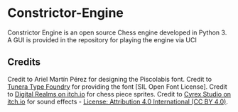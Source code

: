 # Constrictor-Engine
Constrictor Engine is an open source Chess engine developed in Python 3.  
A GUI is provided in the repository for playing the engine via UCI

## Credits
Credit to Ariel Martín Pérez for designing the Piscolabis font.
Credit to [Tunera Type Foundry](https://www.tunera.xyz) for providing the font [SIL Open Font License].
Credit to [Digital Realms on itch.io](https://digital-realms.itch.io/chess-pixel-art) for chess piece sprites.
Credit to [Cyrex Studio on itch.io](https://cyrex-studios.itch.io/universal-ui-soundpack) for sound effects - [License: Attribution 4.0 International (CC BY 4.0)](https://creativecommons.org/licenses/by/4.0/).